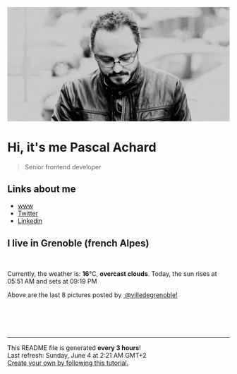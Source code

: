 ![Pascal Achard](./images/photo-pascal-achard.jpg)
# Hi, it's me Pascal Achard
> Senior frontend developer

## Links about me
- [www](https://www.pascal-achard.com)
- [Twitter](https://twitter.com/botmaster)
- [Linkedin](http://www.linkedin.com/in/pascal-achard)


## I live in Grenoble (french Alpes)
<img src="https://openweathermap.org/img/wn/04n@2x.png" alt="">

Currently, the weather is: **16**°C, **overcast clouds**.
Today, the sun rises at 05:51 AM and sets at 09:19 PM

Above are the last 8 pictures posted by <a href="https://www.instagram.com/villedegrenoble/" target="_blank"><img alt="" src="https://upload.wikimedia.org/wikipedia/commons/thumb/e/e7/Instagram_logo_2016.svg/1024px-Instagram_logo_2016.svg.png" width="20"/> @villedegrenoble!</a>

<p style="display: flex; flex-wrap: wrap; gap: 20px;">
        <img src="https://cdn1.picuki.com/hosted-by-instagram/q/0exhNuNYnjBGZDHIdN5WmL9I2Pk2GAlRNecaS7j0nyZiNxIsbHWB58ltwdev%7C%7CDlyKw1oASyLfzpg440qVl1VZFN%7C%7COk3YQbaNTj9W6aSYXerN0TJj9ZNllbs1JXAdbXKv88EoUQmYdSgIGaYDG7uo+qhT5aGuO1lQpTb9d7JGmC4E5ZObS6olhMF4pJ2Jg3Tt%7C%7C9k4Ki5e82wzJURmpNHNpW5HDbr2PM86o6N0QrlChMIRrdDgmBq7EHl3Kj4pUQ+RubTOl+1ejA7icS86rWmKcIgaFwE0onuuvlA0toFzqaqTZY49zt8ZkIH2CmUEXTE86kEon5zgx3PySWaN%7C%7CkBezTDGy6uZVN8fhZLiMN+ifNfTngP2e4KJRpRmDy1ZDarvWWjLbfaHJo5Wk9YZSK9o8g7kpECCerPLzxp1WTMd0zXeWw==.jpeg" alt="" width="200"/>
        <img src="https://cdn1.picuki.com/hosted-by-instagram/q/0exhNuNYnjBGZDHIdN5WmL9I2Pk2GAlRNecaS7j0nyZiNxIsbHWB58ltwdGn%7C%7CDh6Kwh9HS+Lfzpg5IIvV1VUZFR4OkPZSLaKTT9U566dUO7N1jRu9pBikLs2LnMYZ3Kv8sIsUwmYdSgIGaYDG7uo%7C%7CesJ+f3scjIEri2WNbwT9zJBpY6uSKVKz8B1pJ2Jg3Tt%7C%7C9k4Ki5e82wzJURmpNHNpW5HDbr2PM86o6N0QrlChMIRrdDgmBq7EHl3Kj4nUQ+RubTOl+1enHSwWhsy8ViRd5waFwFTh3TimVA0toFzqaqTZY49ztwZkIH2CmUEXTE86kEon5zgx3PySWaI5VVx5FOLxLenJfEQvLDhNfCOd+u67znNaIPEBrR8WlwVUvSOQ1H0deC+No5Wk9YZSK9tgQzhoECCerPLzxp1WTMd0zXeWw==.jpeg" alt="" width="200"/>
        <img src="https://cdn1.picuki.com/hosted-by-instagram/q/0exhNuNYnjBGZDHIdN5WmL9I2Pk2GAlRNecaS7j0nyZiNxIsbHWB58ltwdev%7C%7CDlyKw1oASyLfzpg54ksUVRUZFR+OE3ZQbSJTDxS6q6dVYCm2jVl85Vlnbk1LXEbbHSt8csuOzjYMTIfQeoEH%7C%7Cb2rvUW+%7C%7C7wbTYNpi2TNLxCyQlWotfpUrJy9ZRzt52U1h+189JldAJZ+jtvdBFundPZlTIeAf3+Idp1orN2S%7C%7CkKhtAKv6K%7C%7C1SO2ECMseW16GX6Rv5+HoOAAuiDpYGhpqjDheKc4EEMWggjp4Qxikad33KKRP6xVgc0dh6XVCmMDUjFKiCU%7C%7Ck8SqtgLsSUHv3EBQnjeel%7C%7CW+eqN29qrRI9GqQsvx4Tj%7C%7CVJqLQ7xADCwHJuX7fHr2DuCVMfxNkYl8Hd9q8AeX2wSyQ6XVmhx0WWMe1BLTLrYpBcKTx5C3+3ONhGreoVJs.jpeg" alt="" width="200"/>
        <img src="https://cdn1.picuki.com/hosted-by-instagram/q/0exhNuNYnjBGZDHIdN5WmL9I2Pk2GAlRNucaS7j0nyZiNxIsbHWB58ltwdev%7C%7CDlyKw1oASyLfzpg4IIiWF5TZFd9NUfaTLeBSzlU7qifUICg0jZj9JNinLc3JXIWY3Km9MEqOzjYMTIfQeoEH%7C%7Cb2rvUU+eXvbD4FuDKSPLQT9zJBpY6uSKVKz8J13bHR1Bv9vdBhGy5CoiVxfA8XrN7loi5XVfrjJs9zt6B6CLEAnchRpr2gnSu5X2soeGpwWT6ars3+ke08hiL8KWRoqSeYSaoEIEQd3EaWvDodtqoAvaalFbUg2PMrpYWRSWIKAk1ElkVtwIOctgLsSSaq3EEPlC2GhLy5L652mbT2B8GbB9XCxGzPT7fOA48BanEhD9CGSXzVL7ikVuJMsr8fBPJk%7C%7C3209groR6ey0xYsUmEdpRffXMM2fPOe+7yt9irW1W2P9VA=.jpeg" alt="" width="200"/>
        <img src="https://cdn1.picuki.com/hosted-by-instagram/q/0exhNuNYnjBGZDHIdN5WmL9I2Pk2GAlRNucaS7j0nyZiNxIsbHWB58ltwdev%7C%7CDlyKw1oASyLfztp7I8oVVVTZFB+NUzaSL2KSDxT56SRXICk0Ddg9ZNolLo0KnAfZXKs8ccuOzjYMTIfQeoEH%7C%7Cb2rvUW+%7C%7C7wbTYNpi2TNLxCyQlWotfpUrJy9ZRzt52U1h+189JldAJZ+jtvdBFundPZlTIeAf3+Idp1orN2S%7C%7CkKhtAKv6K81SO2ECMseW16GX6Rv5+HoOAAuiDpYGhpqzfheKc4EEMWggjj5xxoh9U2nq2OHaxVlMYfkvj1CmMDUjFKiCU%7C%7Ck8SqtgLsSUHv3EBQnjeel%7C%7CW+eqN29qrRI9eFV%7C%7Ca+1AXUfOLJGJBLTXwGNajUa1naN++QNZ9ug9xwEPNMhxOm4heWIYbFmhx0WWMe22TcKcRUBcKTx5C3+3ONhGreoVJs.jpeg" alt="" width="200"/>
        <img src="https://cdn1.picuki.com/hosted-by-instagram/q/0exhNuNYnjBGZDHIdN5WmL9I2Pk2GAlRNucaS7j0nyZiNxIsbHWB58ltwdev%7C%7CDlyKw1oASyLfztp54krU11TZFd9OEPZSLaJRD5V6KWQVoCn2zxj8pdhk7k1L3MeZnOv8cYlOzjYMTIfQeoEH%7C%7Cbx7a8Koru5A2MGo1zRMrBC0GAG4fy3UPI7mslm3ayEv0Pxto0%7C%7CNylL9XkgKQcursrV%7C%7CndYEvL+M4Byp6JzSPkCj9ND1OHtpCa5BTB7Kzg4KD6chYTJnLNb0jv4cRg2qnS%7C%7CRIgDEE8kpU2T8RM1v9EPp7TzN916+N8ZkIGRT2UFAjsm8lJhmMntxxzsbkGP%7C%7CVNE8XLL5avhYs0Qp7bFd6HIQ8LeyDvTWr3VPKhnCWlZNP3jYwr4cbiHQcdcy90bRKgbgHrktjmzd4%7C%7Cn1RcsAmIagmHc.jpeg" alt="" width="200"/>
        <img src="https://cdn1.picuki.com/hosted-by-instagram/q/0exhNuNYnjBGZDHIdN5WmL9I2Pk2GAlRNecaS7j0nyZiNxIsbHWB58ltwdev%7C%7CDlyKw1oASyLfzto7I0qVV9WZFB8Ok3aTLKITjpc7q+YU4Cl0jVu8ZZhk701KXYdZn6t9covOzjYMTIfQeoEH%7C%7Cb2rvUW%7C%7CP%7C%7CwbTcApC2TNbFAyQlWotfpUrJy9ZRzt52U1h+189JldAJZ+jtvdBFundPZlTIeAf3+Idp1orN2S%7C%7CkKhtAKv6K%7C%7C1SO2ECMseW16GX6Rv5+HoOAAuiDpYGhpqjDheKc4EEMWggiEhzAyhpZ+jYaFZKxVlMoKhqvDCmMDUjFKiCU%7C%7Ck8SqtgLsSUHv3EBQnjeel%7C%7CW+eqN29qrRI9KaTdf5n3SRQ6nuDoRjU2IuVOrOS3jdCfSgHd9R271%7C%7CD9xC0FW8xCWnbJHzmhx0WWMe1BLbWbAjBcKTx5C3+3ONhGreoVJs.jpeg" alt="" width="200"/>
        <img src="https://cdn1.picuki.com/hosted-by-instagram/q/0exhNuNYnjBGZDHIdN5WmL9I2Pk2GAlRNucaS7j0nyZiNxIsbHWB58ltwdGn%7C%7CDh6Kwh9HS+Lfztp5IstWVhSZFV7NUHYQbePTzxU5qWYUoCh1DBj95dilrgyJHcbYXCq%7C%7CssqOzjYMTIfQeoEH%7C%7Cb2rvUV+fvwaTIFuDaWNOUtzCVG%7C%7CMm0X51wm8Rm3ayEv0Pxto0%7C%7CNylL9XkgKQcursrV%7C%7CndYEvL+M4Byp6JzSPkCj9ND1OHtpCa5BTB7Kzw4KD6chYTJnLMikxm+dgIQ7mP2TIgDdmcRu3K18RM1v9EPp7TzN916+98ZkIGRT2UFAjsm8lJhmMntxxzsbkSE%7C%7CRJUykLpxKOdJdQqr43xH6WtWuHemC7mfufOHI9uEFhXOdb%7C%7CS1Xxc6eHQcdcy90bS9sajgfgtjmzd4%7C%7Cn1RcsAmIagmHc.jpeg" alt="" width="200"/>
</p>

------------
<p>This README file is generated <b>every 3 hours</b>!
    <br />Last refresh: Sunday, June 4 at 2:21 AM GMT+2
    <br /><a href="https://medium.com/@th.guibert/how-to-create-a-self-updating-readme-md-for-your-github-profile-f8b05744ca91">Create your own by following this tutorial.</a>
</p>
<p><a href="https://github.com/botmaster/botmaster/actions/workflows/main.yaml"><img alt="" src="https://github.com/botmaster/botmaster/actions/workflows/main.yaml/badge.svg" /></a></p>


